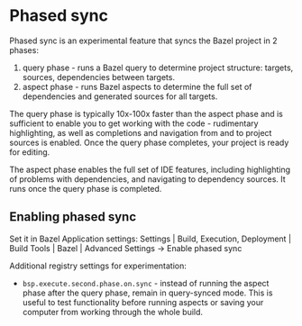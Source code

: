 # Phased sync

Phased sync is an experimental feature that syncs the Bazel project in 2 phases:

1. query phase - runs a Bazel query to determine project structure: targets, sources, dependencies between targets.
2. aspect phase - runs Bazel aspects to determine the full set of dependencies and generated sources for all targets. 

The query phase is typically 10x-100x faster than the aspect phase and is sufficient to enable you to get working with the code - rudimentary highlighting, as well as completions and navigation from and to project sources is enabled. Once the query phase completes, your project is ready for editing.

The aspect phase enables the full set of IDE features, including highlighting of problems with dependencies, and navigating to dependency sources. It runs once the query phase is completed.

## Enabling phased sync

Set it in Bazel Application settings:
Settings | Build, Execution, Deployment | Build Tools | Bazel | Advanced Settings
-> Enable phased sync

Additional registry settings for experimentation:

- `bsp.execute.second.phase.on.sync` - instead of running the aspect phase after the query phase, remain in query-synced mode. This is useful to test functionality before running aspects or saving your computer from working through the whole build.